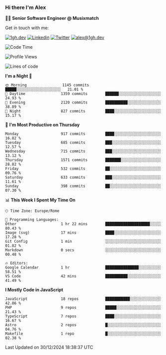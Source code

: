 ### Hi there I'm Alex

👨‍💻 __Senior Software Engineer @ Musixmatch__

Get in touch with me:

[![1gh.dev](https://img.shields.io/static/v1?label=1gh.dev&message=%20&color=red&logo=&style=flat-square&logoColor=white)](https://www.1gh.dev/)
[![Linkedin](https://img.shields.io/static/v1?label=Linkedin&message=%20&color=blue&logo=Linkedin&style=flat-square&logoColor=white)](https://linkedin.com/in/alexghirelli)
[![Twitter](https://img.shields.io/static/v1?label=Twitter&message=%20&color=blue&logo=Twitter&style=flat-square&logoColor=white)](https://twitter.com/alexGhirelli)
[![alex@1gh.dev](https://img.shields.io/static/v1?label=alex@1gh.dev&message=%20&color=red&logo=gmail&style=flat-square&logoColor=white)](mailto:alex@1gh.dev)

<!--START_SECTION:waka-->
![Code Time](http://img.shields.io/badge/Code%20Time-8%2C231%20hrs%2036%20mins-blue)

![Profile Views](http://img.shields.io/badge/Profile%20Views-0-blue)

![Lines of code](https://img.shields.io/badge/From%20Hello%20World%20I%27ve%20Written-25.8%20million%20lines%20of%20code-blue)

**I'm a Night 🦉** 

```text
🌞 Morning                1145 commits        █████░░░░░░░░░░░░░░░░░░░░   21.01 % 
🌆 Daytime                1359 commits        ██████░░░░░░░░░░░░░░░░░░░   24.93 % 
🌃 Evening                2120 commits        ██████████░░░░░░░░░░░░░░░   38.89 % 
🌙 Night                  827 commits         ████░░░░░░░░░░░░░░░░░░░░░   15.17 % 
```
📅 **I'm Most Productive on Thursday** 

```text
Monday                   917 commits         ████░░░░░░░░░░░░░░░░░░░░░   16.82 % 
Tuesday                  685 commits         ███░░░░░░░░░░░░░░░░░░░░░░   12.57 % 
Wednesday                715 commits         ███░░░░░░░░░░░░░░░░░░░░░░   13.12 % 
Thursday                 1571 commits        ███████░░░░░░░░░░░░░░░░░░   28.82 % 
Friday                   532 commits         ██░░░░░░░░░░░░░░░░░░░░░░░   09.76 % 
Saturday                 633 commits         ███░░░░░░░░░░░░░░░░░░░░░░   11.61 % 
Sunday                   398 commits         ██░░░░░░░░░░░░░░░░░░░░░░░   07.30 % 
```


📊 **This Week I Spent My Time On** 

```text
🕑︎ Time Zone: Europe/Rome

💬 Programming Languages: 
Other                    1 hr 22 mins        ████████████████████░░░░░   80.43 % 
Image (svg)              17 mins             ████░░░░░░░░░░░░░░░░░░░░░   17.28 % 
Git Config               1 min               ░░░░░░░░░░░░░░░░░░░░░░░░░   01.82 % 
Markdown                 0 secs              ░░░░░░░░░░░░░░░░░░░░░░░░░   00.48 % 

🔥 Editors: 
Google Calendar          1 hr                ███████████████░░░░░░░░░░   58.51 % 
VS Code                  42 mins             ██████████░░░░░░░░░░░░░░░   41.49 % 
```

**I Mostly Code in JavaScript** 

```text
JavaScript               18 repos            ███████████░░░░░░░░░░░░░░   42.86 % 
PHP                      9 repos             █████░░░░░░░░░░░░░░░░░░░░   21.43 % 
TypeScript               7 repos             ████░░░░░░░░░░░░░░░░░░░░░   16.67 % 
Astro                    2 repos             █░░░░░░░░░░░░░░░░░░░░░░░░   04.76 % 
Makefile                 1 repo              █░░░░░░░░░░░░░░░░░░░░░░░░   02.38 % 
```




 Last Updated on 30/12/2024 18:38:37 UTC
<!--END_SECTION:waka-->
